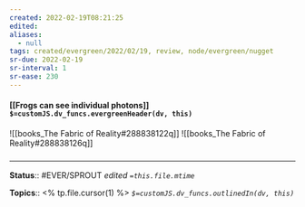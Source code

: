 ```yaml
---
created: 2022-02-19T08:21:25 
edited: 
aliases:
  - null
tags: created/evergreen/2022/02/19, review, node/evergreen/nugget
sr-due: 2022-02-19
sr-interval: 1
sr-ease: 230
---
```


#### [[Frogs can see individual photons]] `$=customJS.dv_funcs.evergreenHeader(dv, this)`

![[books_The Fabric of Reality#288838122q]]
![[books_The Fabric of Reality#288838126q]]

### <hr class="footnote"/>

**Status**:: #EVER/SPROUT
*edited `=this.file.mtime`*

**Topics**:: <% tp.file.cursor(1) %>
*`$=customJS.dv_funcs.outlinedIn(dv, this)`*

